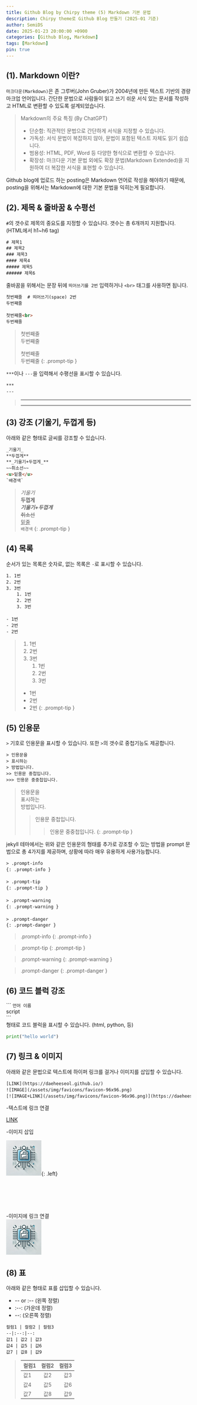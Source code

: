 ```yaml
---
title: Github Blog by Chirpy theme (5) Markdown 기본 문법
description: Chirpy theme로 Github Blog 만들기 (2025-01 기준)
author: SemiDS
date: 2025-01-23 20:00:00 +0900
categories: [Github Blog, Markdown]
tags: [Markdown]
pin: true
---
```


## (1). Markdown 이란?
`마크다운(Markdown)`은 존 그루버(John Gruber)가 2004년에 만든 텍스트 기반의 경량 마크업 언어입니다. 간단한 문법으로 사람들이 읽고 쓰기 쉬운 서식 있는 문서를 작성하고 HTML로 변환할 수 있도록 설계되었습니다. 

>Markdown의 주요 특징 (By ChatGPT)
>- 단순함: 직관적인 문법으로 간단하게 서식을 지정할 수 있습니다.
>- 가독성: 서식 문법이 복잡하지 않아, 문법이 포함된 텍스트 자체도 읽기 쉽습니다.
>- 범용성: HTML, PDF, Word 등 다양한 형식으로 변환할 수 있습니다.
>- 확장성: 마크다운 기본 문법 외에도 확장 문법(Markdown Extended)을 지원하여 더 복잡한 서식을 표현할 수 있습니다.

Github blog에 업로드 하는 posting은 Markdown 언어로 작성을 해야하기 때문에, posting을 위해서는 Markdown에 대한 기본 문법을 익히는게 필요합니다.

## (2). 제목 & 줄바꿈 & 수평선
`#`의 갯수로 제목의 중요도를 지정할 수 있습니다. 갯수는 총 6개까지 지원합니다. (HTML에서 h1~h6 tag)

```html
# 제목1
## 제목2
### 제목3
#### 제목4
##### 제목5
###### 제목6
```

줄바꿈을 위해서는 문장 뒤에 `띄어쓰기를 2번` 입력하거나 `<br>` 태그를 사용하면 됩니다.

```html
첫번째줄  # 띄어쓰기(space) 2번 
두번째줄 

첫번째줄<br> 
두번째줄
```

>첫번째줄   
>두번째줄 
>
>첫번째줄<br>
>두번째줄
{: .prompt-tip }

`***`이나 `---`을 입력해서 수평선을 표시할 수 있습니다.
```html
***
---
```

>***
>---

## (3) 강조 (기울기, 두껍게 등)
아래와 같은 형태로 글씨를 강조할 수 있습니다.
```html
_기울기_   
**두껍게**   
**_기울기+두껍게_**
~~취소선~~
<u>밑줄</u>
`배경색`
```

>_기울기_   
>**두껍게**   
>**_기울기+두껍게_**  
>~~취소선~~  
><u>밑줄</u>  
>`배경색`
{: .prompt-tip }

## (4) 목록
순서가 있는 목록은 숫자로, 없는 목록은 `-`로 표시할 수 있습니다. 

```html
1. 1번
2. 2번
3. 3번
    1. 1번
    2. 2번
    3. 3번

- 1번
- 2번
- 2번
```

>1. 1번
>2. 2번
>3. 3번
>    1. 1번
>    2. 2번
>    3. 3번
>
>- 1번
>- 2번
>- 2번
{: .prompt-tip }

## (5) 인용문
`>` 기호로 인용문을 표시할 수 있습니다. 또한 `>`의 갯수로 중첩기능도 제공합니다.
```html
> 인용문을
> 표시하는
> 방법입니다.
>> 인용문 중첩입니다.  
>>> 인용문 중중첩입니다.
```

> 인용문을  
> 표시하는  
> 방법입니다.  
>> 인용문 중첩입니다.  
>>> 인용문 중중첩입니다.
{: .prompt-tip }

jekyll 테마에서는 위와 같은 인용문의 형태를 추가로 강조할 수 있는 방법을 prompt 문법으로 총 4가지를 제공하며, 상황에 따라 매우 유용하게 사용가능합니다.

```html
> .prompt-info
{: .prompt-info }

> .prompt-tip
{: .prompt-tip }

> .prompt-warning
{: .prompt-warning }

> .prompt-danger
{: .prompt-danger }
```

> .prompt-info
{: .prompt-info }

> .prompt-tip
{: .prompt-tip }

> .prompt-warning
{: .prompt-warning }

> .prompt-danger
{: .prompt-danger }

## (6) 코드 블럭 강조
\`\`\` `언어 이름`  
script  
\`\`\`   
형태로 코드 블럭을 표시할 수 있습니다. (html, python, 등)

```python
print("hello world")
```

## (7) 링크 & 이미지
아래와 같은 문법으로 텍스트에 하이퍼 링크를 걸거나 이미지를 삽입할 수 있습니다.

```html
[LINK](https://daeheeseol.github.io/)
![IMAGE](/assets/img/favicons/favicon-96x96.png)
[![IMAGE+LINK](/assets/img/favicons/favicon-96x96.png)](https://daeheeseol.github.io/)
```
-텍스트에 링크 연결

[LINK](https://daeheeseol.github.io/)  

-이미지 삽입

![IMAGE](/assets/img/favicons/favicon-96x96.png){: .left}  

<br><br><br><br>

-이미지에 링크 연결  
[![IMAGE+LINK](/assets/img/favicons/favicon-96x96.png)](https://daeheeseol.github.io/)

## (8) 표
아래와 같은 형태로 표를 삽입할 수 있습니다.
- \-\- or :\-\- (왼쪽 정렬)
- :\-\-: (가운데 정렬)
- \-\-: (오른쪽 정렬)

```html
컬럼1 | 컬럼2 | 컬럼3
--|:--:|--:
값1 | 값2 | 값3
값4 | 값5 | 값6
값7 | 값8 | 값9
```

>컬럼1 | 컬럼2 | 컬럼3
>--|:--:|--:
>값1 | 값2 | 값3
>값4 | 값5 | 값6
>값7 | 값8 | 값9
